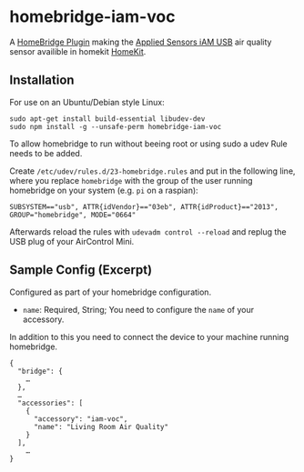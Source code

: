 # homebridge-iam-voc

A [HomeBridge Plugin](https://github.com/nfarina) making the [Applied Sensors iAM USB](http://ams.com/eng/Products/Environmental-Sensors/Air-Quality-Sensors/iAM) air quality sensor availible in homekit [HomeKit](https://developer.apple.com/homekit/).

## Installation

For use on an Ubuntu/Debian style Linux: 

```
sudo apt-get install build-essential libudev-dev
sudo npm install -g --unsafe-perm homebridge-iam-voc
```

To allow homebridge to run without beeing root or using sudo a udev Rule needs to be added. 

Create `/etc/udev/rules.d/23-homebridge.rules` and put in the following line, where you replace `homebridge` with the group of the user running homebridge on your system (e.g. `pi` on a raspian):

```
SUBSYSTEM=="usb", ATTR{idVendor}=="03eb", ATTR{idProduct}=="2013", GROUP="homebridge", MODE="0664"
```

Afterwards reload the rules with `udevadm control --reload` and replug the USB plug of your AirControl Mini.

## Sample Config (Excerpt)

Configured as part of your homebridge configuration.

- `name`: Required, String; You need to configure the `name` of your accessory. 

In addition to this you need to connect the device to your machine running homebridge. 

```
{
  "bridge": {
    …
  },
  …
  "accessories": [
    {
      "accessory": "iam-voc",
      "name": "Living Room Air Quality"
    }
  ],
	…
}

```
